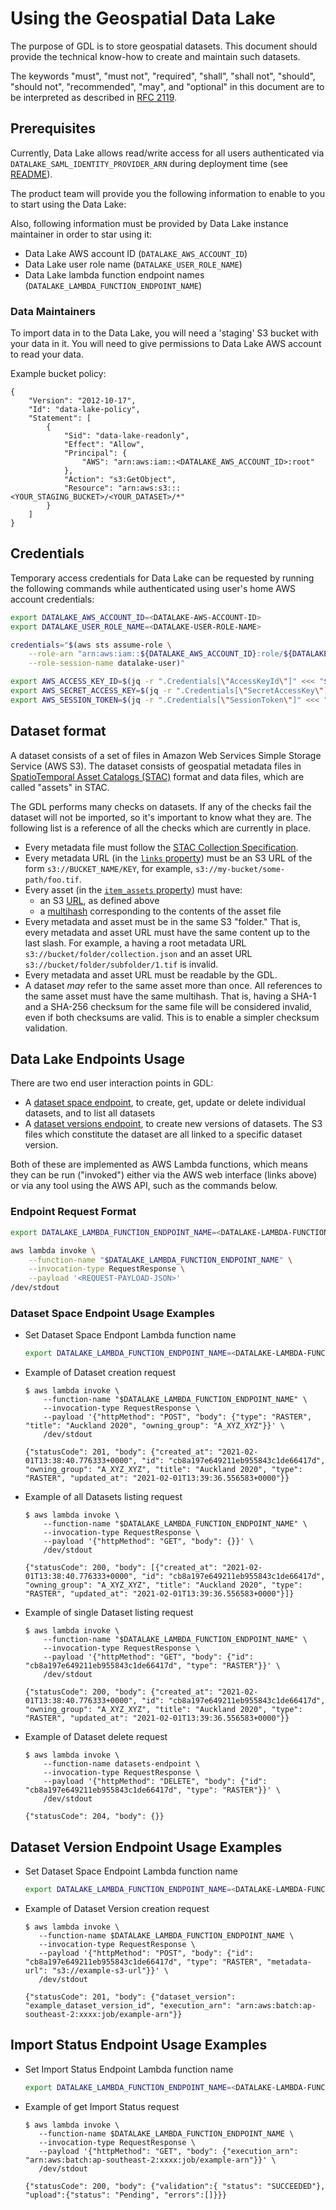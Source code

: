 # Using the Geospatial Data Lake

The purpose of GDL is to store geospatial datasets. This document should provide the technical know-how to create and maintain such datasets.

The keywords "must", "must not", "required", "shall", "shall not", "should", "should not", "recommended",  "may", and "optional" in this document are to be interpreted as described in [RFC 2119](https://tools.ietf.org/html/rfc2119).

## Prerequisites
Currently, Data Lake allows read/write access for all users authenticated via `DATALAKE_SAML_IDENTITY_PROVIDER_ARN` during deployment time (see [README](README.md#aws-infrastructure-deployment-cdk-stack)).

The product team will provide you the following information to enable to you to start using the Data Lake:

Also, following information must be provided by Data Lake instance maintainer in order to star using it:

- Data Lake AWS account ID (`DATALAKE_AWS_ACCOUNT_ID`)
- Data Lake user role name (`DATALAKE_USER_ROLE_NAME`)
- Data Lake lambda function endpoint names (`DATALAKE_LAMBDA_FUNCTION_ENDPOINT_NAME`)

### Data Maintainers
To import data in to the Data Lake, you will need a 'staging' S3 bucket with your data in it. You will need to give permissions to Data Lake AWS account to read your data.

Example bucket policy:

```
{
    "Version": "2012-10-17",
    "Id": "data-lake-policy",
    "Statement": [
        {
            "Sid": "data-lake-readonly",
            "Effect": "Allow",
            "Principal": {
                "AWS": "arn:aws:iam::<DATALAKE_AWS_ACCOUNT_ID>:root"
            },
            "Action": "s3:GetObject",
            "Resource": "arn:aws:s3:::<YOUR_STAGING_BUCKET>/<YOUR_DATASET>/*"
        }
    ]
}
```

## Credentials

Temporary access credentials for Data Lake can be requested by running the following commands while authenticated using user's home AWS account credentials:

```bash
export DATALAKE_AWS_ACCOUNT_ID=<DATALAKE-AWS-ACCOUNT-ID>
export DATALAKE_USER_ROLE_NAME=<DATALAKE-USER-ROLE-NAME>

credentials="$(aws sts assume-role \
    --role-arn "arn:aws:iam::${DATALAKE_AWS_ACCOUNT_ID}:role/${DATALAKE_USER_ROLE_NAME}" \
    --role-session-name datalake-user)"

export AWS_ACCESS_KEY_ID=$(jq -r ".Credentials[\"AccessKeyId\"]" <<< "$credentials")
export AWS_SECRET_ACCESS_KEY=$(jq -r ".Credentials[\"SecretAccessKey\"]" <<< "$credentials")
export AWS_SESSION_TOKEN=$(jq -r ".Credentials[\"SessionToken\"]" <<< "$credentials")
```

## Dataset format

A dataset consists of a set of files in Amazon Web Services Simple Storage Service (AWS S3). The dataset consists of geospatial metadata files in [SpatioTemporal Asset Catalogs (STAC)](https://stacspec.org/) format and data files, which are called "assets" in STAC.

The GDL performs many checks on datasets. If any of the checks fail the dataset will not be imported, so it's important to know what they are. The following list is a reference of all the checks which are currently in place.

- Every metadata file must follow the [STAC Collection Specification](https://github.com/radiantearth/stac-spec/blob/master/collection-spec/collection-spec.md).
- Every metadata URL (in the [`links` property](https://github.com/radiantearth/stac-spec/blob/master/collection-spec/collection-spec.md#link-object)) must be an S3 URL of the form `s3://BUCKET_NAME/KEY`, for example, `s3://my-bucket/some-path/foo.tif`.
- Every asset (in the [`item_assets` property](https://github.com/radiantearth/stac-spec/blob/master/extensions/item-assets/README.md)) must have:
   - an S3 [URL](https://github.com/radiantearth/stac-spec/blob/master/item-spec/item-spec.md#asset-object), as defined above
   - a [multihash](https://github.com/radiantearth/stac-spec/blob/master/extensions/checksum/README.md) corresponding to the contents of the asset file
- Every metadata and asset must be in the same S3 "folder." That is, every metadata and asset URL must have the same content up to the last slash. For example, a having a root metadata URL `s3://bucket/folder/collection.json` and an asset URL `s3://bucket/folder/subfolder/1.tif` is invalid.
- Every metadata and asset URL must be readable by the GDL.
- A dataset *may* refer to the same asset more than once. All references to the same asset must have the same multihash. That is, having a SHA-1 and a SHA-256 checksum for the same file will be considered invalid, even if both checksums are valid. This is to enable a simpler checksum validation.

## Data Lake Endpoints Usage

There are two end user interaction points in GDL:

- A [dataset space endpoint](TODO), to create, get, update or delete individual datasets, and to list all datasets
- A [dataset versions endpoint](TODO), to create new versions of datasets. The S3 files which constitute the dataset are all linked to a specific dataset version.

Both of these are implemented as AWS Lambda functions, which means they can be run ("invoked") either via the AWS web interface (links above) or via any tool using the AWS API, such as the commands below.

### Endpoint Request Format

```bash
export DATALAKE_LAMBDA_FUNCTION_ENDPOINT_NAME=<DATALAKE-LAMBDA-FUNCTION-ENDPOINT-NAME>

aws lambda invoke \
    --function-name "$DATALAKE_LAMBDA_FUNCTION_ENDPOINT_NAME" \
    --invocation-type RequestResponse \
    --payload '<REQUEST-PAYLOAD-JSON>'
/dev/stdout
```

### Dataset Space Endpoint Usage Examples

- Set Dataset Space Endpont Lambda function name

   ```bash
   export DATALAKE_LAMBDA_FUNCTION_ENDPOINT_NAME=<DATALAKE-LAMBDA-FUNCTION-ENDPOINT-NAME>
   ```
- Example of Dataset creation request

   ```console
   $ aws lambda invoke \
       --function-name "$DATALAKE_LAMBDA_FUNCTION_ENDPOINT_NAME" \
       --invocation-type RequestResponse \
       --payload '{"httpMethod": "POST", "body": {"type": "RASTER", "title": "Auckland 2020", "owning_group": "A_XYZ_XYZ"}}' \
       /dev/stdout

   {"statusCode": 201, "body": {"created_at": "2021-02-01T13:38:40.776333+0000", "id": "cb8a197e649211eb955843c1de66417d", "owning_group": "A_XYZ_XYZ", "title": "Auckland 2020", "type": "RASTER", "updated_at": "2021-02-01T13:39:36.556583+0000"}}
   ```
- Example of all Datasets listing request

   ```console
   $ aws lambda invoke \
       --function-name "$DATALAKE_LAMBDA_FUNCTION_ENDPOINT_NAME" \
       --invocation-type RequestResponse \
       --payload '{"httpMethod": "GET", "body": {}}' \
       /dev/stdout

   {"statusCode": 200, "body": [{"created_at": "2021-02-01T13:38:40.776333+0000", "id": "cb8a197e649211eb955843c1de66417d", "owning_group": "A_XYZ_XYZ", "title": "Auckland 2020", "type": "RASTER", "updated_at": "2021-02-01T13:39:36.556583+0000"}]}
   ```
- Example of single Dataset listing request

   ```console
   $ aws lambda invoke \
       --function-name "$DATALAKE_LAMBDA_FUNCTION_ENDPOINT_NAME" \
       --invocation-type RequestResponse \
       --payload '{"httpMethod": "GET", "body": {"id": "cb8a197e649211eb955843c1de66417d", "type": "RASTER"}}' \
       /dev/stdout

   {"statusCode": 200, "body": {"created_at": "2021-02-01T13:38:40.776333+0000", "id": "cb8a197e649211eb955843c1de66417d", "owning_group": "A_XYZ_XYZ", "title": "Auckland 2020", "type": "RASTER", "updated_at": "2021-02-01T13:39:36.556583+0000"}}
   ```
- Example of Dataset delete request

   ```console
   $ aws lambda invoke \
       --function-name datasets-endpoint \
       --invocation-type RequestResponse \
       --payload '{"httpMethod": "DELETE", "body": {"id": "cb8a197e649211eb955843c1de66417d", "type": "RASTER"}}' \
       /dev/stdout

   {"statusCode": 204, "body": {}}
   ```

## Dataset Version Endpoint Usage Examples

- Set Dataset Space Endpoint Lambda function name

   ```bash
   export DATALAKE_LAMBDA_FUNCTION_ENDPOINT_NAME=<DATALAKE-LAMBDA-FUNCTION-ENDPOINT-NAME>
   ```
- Example of Dataset Version creation request

   ```console
   $ aws lambda invoke \
      --function-name $DATALAKE_LAMBDA_FUNCTION_ENDPOINT_NAME \
      --invocation-type RequestResponse \
      --payload '{"httpMethod": "POST", "body": {"id": "cb8a197e649211eb955843c1de66417d", "type": "RASTER", "metadata-url": "s3://example-s3-url"}}' \
      /dev/stdout

   {"statusCode": 201, "body": {"dataset_version": "example_dataset_version_id", "execution_arn": "arn:aws:batch:ap-southeast-2:xxxx:job/example-arn"}}
   ```

## Import Status Endpoint Usage Examples

- Set Import Status Endpoint Lambda function name

   ```bash
   export DATALAKE_LAMBDA_FUNCTION_ENDPOINT_NAME=<DATALAKE-LAMBDA-FUNCTION-ENDPOINT-NAME>
   ```
- Example of get Import Status request

   ```console
   $ aws lambda invoke \
      --function-name $DATALAKE_LAMBDA_FUNCTION_ENDPOINT_NAME \
      --invocation-type RequestResponse \
      --payload '{"httpMethod": "GET", "body": {"execution_arn": "arn:aws:batch:ap-southeast-2:xxxx:job/example-arn"}}' \
      /dev/stdout

   {"statusCode": 200, "body": {"validation":{ "status": "SUCCEEDED"}, "upload":{"status": "Pending", "errors":[]}}}
   ```
